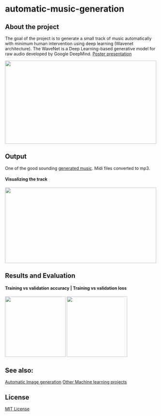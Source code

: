 # automatic-music-generation

## About the project
The goal of the project is to generate a small track of music automatically with minimum human intervention using deep learning (Wavenet architecture). The 
WaveNet is a Deep Learning-based generative model for raw audio developed by Google DeepMind. [Poster presentation](https://github.com/karthiknagarajansundar/automatic-music-generation/blob/main/Docs/Poster.pdf)

<img src="https://github.com/karthiknagarajansundar/automatic-music-generation/blob/main/Images/musicGen.jpeg" width="500" height="275">

## Output
One of the good sounding [generated music](https://github.com/karthiknagarajansundar/automatic-music-generation/blob/main/Docs/music_.mp3). Midi files converted to mp3.
#### Visualizing the track
<img src="https://github.com/karthiknagarajansundar/automatic-music-generation/blob/main/Images/output.PNG" width="500" height="250">

## Results and Evaluation
#### Training vs validation accuracy | Training vs validation loss
<img src="https://github.com/karthiknagarajansundar/automatic-music-generation/blob/main/Images/acc.png" width="200" height="200"> <img src="https://github.com/karthiknagarajansundar/automatic-music-generation/blob/main/Images/loss.png" width="200" height="200">

## See also:
[Automatic Image generation](https://github.com/karthiknagarajansundar/image-generation-using-GAN)
[Other Machine learning projects](https://github.com/karthiknagarajansundar/Machine-Learning-projects)

## License
[MIT License](https://github.com/karthiknagarajansundar/image-generation-using-GAN/blob/main/LICENSE)
